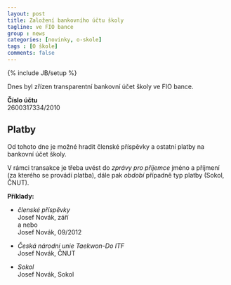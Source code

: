 ```yaml
---
layout: post
title: Založení bankovního účtu školy
tagline: ve FIO bance
group : news
categories: [novinky, o-skole]
tags : [O škole]
comments: false
---
```

{% include JB/setup %}

Dnes byl zřízen transparentní bankovní účet školy ve FIO bance.

**Číslo účtu**   
2600317334/2010

## Platby

Od tohoto dne je možné hradit členské příspěvky a ostatní platby na bankovní účet školy.

V rámci transakce je třeba uvést do *zprávy pro příjemce* jméno a příjmení (za kterého se provádí platba), dále pak _období_ případně typ platby (Sokol, ČNUT).

**Příklady:** 

- _členské příspěvky_  
  Josef Novák, září  
  a nebo  
  Josef Novák, 09/2012

- _Česká národní unie Taekwon-Do ITF_  
  Josef Novák, ČNUT

- _Sokol_  
  Josef Novák, Sokol